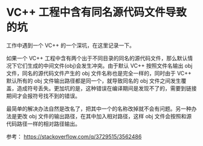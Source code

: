 VC++ 工程中含有同名源代码文件导致的坑
===============================

工作中遇到一个 VC++ 的一个深坑，在这里记录一下。

如果一个 VC++ 工程中含有两个出于不同目录的同名的源代码文件，那么默认情况下它们生成的中间文件(obj)会发生冲突。由于默认 VC++ 按照文件名输出 obj 文件，同名的源代码文件产生的 obj 文件名称也是完全一样的，同时由于 VC++ 默认所有的 obj 文件输出路径都是同一个，就导致同名的 obj 文件之间发生覆盖，造成符号丢失。更加坑的是，这种错误在编译期间是发现不了的，需要到链接期间才会报符号找不到的错误。

最简单的解决办法自然是改名了，把其中一个的名称改掉就不会有问题。另一种办法是更改 obj 文件的输出路径，在其中加入相对路径，这样 obj 文件会按照和源代码路径一样的相对路径输出。

参考： https://stackoverflow.com/q/3729515/3562486
